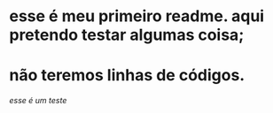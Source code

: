 # esse é meu primeiro readme. aqui pretendo testar algumas coisa;
# não teremos linhas de códigos.
###### esse é um teste